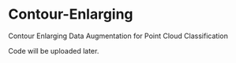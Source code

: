 # Contour-Enlarging
Contour Enlarging Data Augmentation for Point Cloud Classification


Code will be uploaded later.

